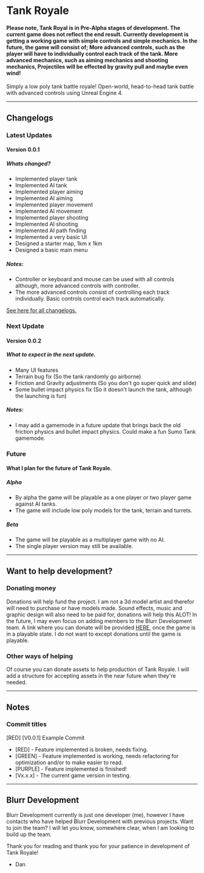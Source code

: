 # Tank Royale
#### Please note, Tank Royal is in Pre-Alpha stages of development. The current game does not reflect the end result. Currently development is getting a working game with simple controls and simple mechanics. In the future, the game will consist of; More advanced controls, such as the player will have to individually control each track of the tank. More advanced mechanics, such as aiming mechanics and shooting mechanics, Projectiles will be effected by gravity pull and maybe even wind!
Simply a low poly tank battle royale! Open-world, head-to-head tank battle with advanced controls using Unreal Engine 4.
****
## Changelogs
### Latest Updates
#### Version 0.0.1
##### Whats changed?
- Implemented player tank
- Implemented AI tank
- Implemented player aiming
- Implemented AI aiming
- Implemented player movement
- Implemented AI movement
- Implemented player shooting
- Implemented AI shooting
- Implemented AI path finding
- Implemented a very basic UI
- Designed a starter map, 1km x 1km
- Designed a basic main menu
##### Notes:
- Controller or keyboard and mouse can be used with all controls although, more advanced controls with controller.
- The more advanced controls consist of controlling each track individually. Basic controls control each track automatically.

[See here for all changelogs.]()

### Next Update
#### Version 0.0.2
##### What to expect in the next update.
- Many UI features
- Terrain bug fix (So the tank randomly go airborne)
- Friction and Gravity adjustments (So you don't go super quick and slide)
- Some bullet impact physics fix (So it doesn't launch the tank, although the launching is fun)
##### Notes:
- I may add a gamemode in a future update that brings back the old friction physics and bullet impact physics. Could make a fun Sumo Tank gamemode.

### Future
#### What I plan for the future of Tank Royale.
##### Alpha
- By alpha the game will be playable as a one player or two player game against AI tanks.
- The game will include low poly models for the tank, terrain and turrets.

##### Beta
- The game will be playable as a multiplayer game with no AI.
- The single player version may still be available.
****
## Want to help development?
### Donating money
Donations will help fund the project. I am not a 3d model artist and therefor will need to purchase or have models made. Sound effects, music and graphic design will also need to be paid for, donations will help this ALOT! In the future, I may even focus on adding members to the Blurr Development team.
A link where you can donate will be provided [HERE](), once the game is in a playable state. I do not want to except donations until the game is playable.

### Other ways of helping
Of course you can donate assets to help production of Tank Royale. I will add a structure for accepting assets in the near future when they're needed.
****
## Notes
### Commit titles
[RED] [V0.0.1] Example Commit
- [RED] - Feature implemented is broken, needs fixing.
- [GREEN] - Feature implemented is working, needs refactoring for optimization and/or to make easier to read.
- [PURPLE] - Feature implemented is finished!
- [Vx.x.x] - The current game version in testing.
****
## Blurr Development
Blurr Development currently is just one developer (me), however I have contacts who have helped Blurr Development with previous projects. Want to join the team? I will let you know, somewhere clear, when I am looking to build up the team.

Thank you for reading and thank you for your patience in development of Tank Royale!
- Dan
